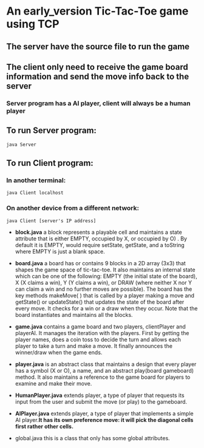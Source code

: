 # An early_version Tic-Tac-Toe game using TCP
## The server have the source file to run the game
## The client only need to receive the game board information and send the move info back to the server
### Server program has a AI player, client will always be a human player
## To run Server program:
  `java Server`
  
## To run Client program: 
  ### In another terminal:
   `java Client localhost`
  ### On another device from a different network:
   `java Client [server's IP address]`
- **block.java** a block represents a playable cell and maintains a state attribute that is either EMPTY, occupied by X, or occupied by O) . By default it is EMPTY, would require setState, getState, and a toString where EMPTY is just a blank space.

- **board.java** a board has or contains 9 blocks in a 2D array (3x3) that shapes the game space of tic-tac-toe. It also maintains an internal state which can be one of the following: EMPTY (the initial state of the board), X (X claims a win), Y (Y claims a win), or DRAW (where neither X nor Y can claim a win and no further moves are possible). The board has the key methods makeMove( ) that is called by a player making a move and getState() or updateState() that updates the state of the board after every move. It checks for a win or a draw when they occur. Note that the board instantiates and maintains all the blocks.

- **game.java** contains a game board and two players, clientPlayer and playerAI. It manages the iteration with the players. First by getting the player names, does a coin toss to decide the turn and allows each player to take a turn and make a move. It finally announces the winner/draw when the game ends.

- **player.java** is an abstract class that maintains a design that every player has a symbol (X or O), a name, and an abstract play(board gameboard) method. It also maintains a reference to the game board for players to examine and make their move.

- **HumanPlayer.java** extends player, a type of player that requests its input from the user and submit the move (or play) to the gameboard.

- **AIPlayer.java** extends player, a type of player that implements a simple AI player.**It has its own preference move: it will pick the diagonal cells first rather other cells.**

- global.java this is a class that only has some global attributes. 
